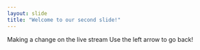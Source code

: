 ```yaml
---
layout: slide
title: "Welcome to our second slide!"
---
```

Making a change on the live stream
Use the left arrow to go back!
